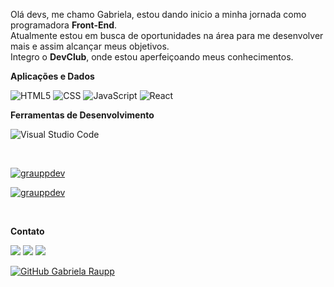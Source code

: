 
 <p text-align="left"> 
  Olá devs, me chamo Gabriela, estou dando inicio a minha jornada como programadora <strong>Front-End</strong>.<br>
  Atualmente estou em busca de oportunidades na área para me desenvolver mais e assim alcançar meus objetivos.<br>
  Integro o <strong>DevClub</strong>, onde estou aperfeiçoando meus conhecimentos.
</p>



**Aplicações e Dados**

  
  ![HTML5](https://img.shields.io/badge/-HTML5-333333?style=flat&logo=HTML5)
  ![CSS](https://img.shields.io/badge/-CSS-333333?style=flat&logo=CSS3&logoColor=1572B6)
  ![JavaScript](https://img.shields.io/badge/-JavaScript-333333?style=flat&logo=javascript)
  ![React](https://img.shields.io/badge/-React-333333?style=flat&logo=react)
 

**Ferramentas de Desenvolvimento**

  ![Visual Studio Code](https://img.shields.io/badge/-Visual%20Studio%20Code-333333?style=flat&logo=visual-studio-code&logoColor=007ACC)
  

<br/>

[![grauppdev](https://github-readme-stats.vercel.app/api?username=grauppdev&theme=dark)](https://github.com/grauppdev/)

[![grauppdev](https://github-readme-stats.vercel.app/api/top-langs/?username=grauppdev&hide=html&layout=compact&theme=dark)](https://github.com/grauppdev/)

<br>

**Contato**

<p text-align="left">
  
  <a href="https://www.linkedin.com/in/gabriela-raupp-62458b227/" alt="Linkedin">
  <img src="https://img.shields.io/badge/-Linkedin-0e76a8?style=flat-square&logo=Linkedin&logoColor=white&link=linkedin.com/in/gabriela-raupp-62458b227/" /></a>

 
  <a href="https://www.instagram.com/gabiraupphs/" alt="Instagram">
  <img src="https://img.shields.io/badge/-Instagram-AB89E0?style=flat-square&labelColor=AB89E0&logo=instagram&logoColor=white&link=https://www.instagram.com/gabiraupphs/"/></a>
   <a type="email" alt="email">
  <img src="https://img.shields.io/badge/-grhs_dev@outlook.com-006bed?style=flat-square&logo=Microsoft_Outlook&logoColor=white&link=mailto:grhs_dev@outlook.com)](mailto:grhs_dev@outlook.com)"/></a>
 


[![GitHub Gabriela Raupp]( https://img.shields.io/github/followers/grauppdev?label=follow&style=social)](https://github.com/grauppdev)
<!---
grauppdev/grauppdev is a ✨ special ✨ repository because its `README.md` (this file) appears on your GitHub profile.
You can click the Preview link to take a look at your changes.
--->
